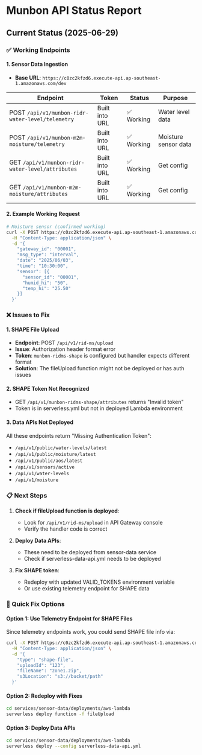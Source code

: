 # Munbon API Status Report

## Current Status (2025-06-29)

### ✅ Working Endpoints

#### 1. Sensor Data Ingestion
- **Base URL**: `https://c0zc2kfzd6.execute-api.ap-southeast-1.amazonaws.com/dev`

| Endpoint | Token | Status | Purpose |
|----------|-------|--------|---------|
| POST `/api/v1/munbon-ridr-water-level/telemetry` | Built into URL | ✅ Working | Water level data |
| POST `/api/v1/munbon-m2m-moisture/telemetry` | Built into URL | ✅ Working | Moisture sensor data |
| GET `/api/v1/munbon-ridr-water-level/attributes` | Built into URL | ✅ Working | Get config |
| GET `/api/v1/munbon-m2m-moisture/attributes` | Built into URL | ✅ Working | Get config |

#### 2. Example Working Request
```bash
# Moisture sensor (confirmed working)
curl -X POST https://c0zc2kfzd6.execute-api.ap-southeast-1.amazonaws.com/dev/api/v1/munbon-m2m-moisture/telemetry \
  -H "Content-Type: application/json" \
  -d '{
    "gateway_id": "00001",
    "msg_type": "interval",
    "date": "2025/06/03",
    "time": "10:30:00",
    "sensor": [{
      "sensor_id": "00001",
      "humid_hi": "50",
      "temp_hi": "25.50"
    }]
  }'
```

### ❌ Issues to Fix

#### 1. SHAPE File Upload
- **Endpoint**: POST `/api/v1/rid-ms/upload`
- **Issue**: Authorization header format error
- **Token**: `munbon-ridms-shape` is configured but handler expects different format
- **Solution**: The fileUpload function might not be deployed or has auth issues

#### 2. SHAPE Token Not Recognized
- GET `/api/v1/munbon-ridms-shape/attributes` returns "Invalid token"
- Token is in serverless.yml but not in deployed Lambda environment

#### 3. Data APIs Not Deployed
All these endpoints return "Missing Authentication Token":
- `/api/v1/public/water-levels/latest`
- `/api/v1/public/moisture/latest`
- `/api/v1/public/aos/latest`
- `/api/v1/sensors/active`
- `/api/v1/water-levels`
- `/api/v1/moisture`

### 📋 Next Steps

1. **Check if fileUpload function is deployed**:
   - Look for `/api/v1/rid-ms/upload` in API Gateway console
   - Verify the handler code is correct

2. **Deploy Data APIs**:
   - These need to be deployed from sensor-data service
   - Check if serverless-data-api.yml needs to be deployed

3. **Fix SHAPE token**:
   - Redeploy with updated VALID_TOKENS environment variable
   - Or use existing telemetry endpoint for SHAPE data

### 🔧 Quick Fix Options

#### Option 1: Use Telemetry Endpoint for SHAPE Files
Since telemetry endpoints work, you could send SHAPE file info via:
```bash
curl -X POST https://c0zc2kfzd6.execute-api.ap-southeast-1.amazonaws.com/dev/api/v1/munbon-ridms-shape/telemetry \
  -H "Content-Type: application/json" \
  -d '{
    "type": "shape-file",
    "uploadId": "123",
    "fileName": "zone1.zip",
    "s3Location": "s3://bucket/path"
  }'
```

#### Option 2: Redeploy with Fixes
```bash
cd services/sensor-data/deployments/aws-lambda
serverless deploy function -f fileUpload
```

#### Option 3: Deploy Data APIs
```bash
cd services/sensor-data/deployments/aws-lambda
serverless deploy --config serverless-data-api.yml
```